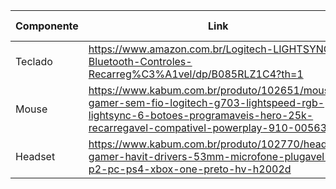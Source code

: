 | Componente | Link | Valor pago |
|-------------|-------------|-------------|
| Teclado | https://www.amazon.com.br/Logitech-LIGHTSYNC-Bluetooth-Controles-Recarreg%C3%A1vel/dp/B085RLZ1C4?th=1 | R$ 650,00 |
| Mouse | https://www.kabum.com.br/produto/102651/mouse-gamer-sem-fio-logitech-g703-lightspeed-rgb-lightsync-6-botoes-programaveis-hero-25k-recarregavel-compativel-powerplay-910-005639 | R$ 310,00 |
| Headset | https://www.kabum.com.br/produto/102770/headset-gamer-havit-drivers-53mm-microfone-plugavel-p2-pc-ps4-xbox-one-preto-hv-h2002d | R$ 100,00 |
